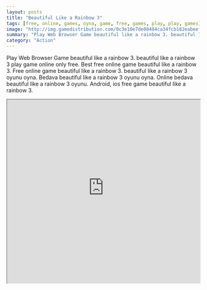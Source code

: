 ```yaml
---
layout: posts
title: "Beautiful Like a Rainbow 3"
tags: [free, online, games, oyna, game, free, games, play, play, games]
image: "http://img.gamedistribution.com/0c3e10e7de08484ca34fcb182eabeefe.jpg"
summary: "Play Web Browser Game beautiful like a rainbow 3. beautiful like a rainbow 3 play game online only free. Best free online game beautiful like a rainbow 3. Free online game beautiful like a rainbow 3. beautiful like a rainbow 3 oyunu oyna. Bedava beautiful like a rainbow 3 oyunu oyna. Online bedava beautiful like a rainbow 3 oyunu. Android, ios free game beautiful like a rainbow 3."
category: "Action"
---
```


Play Web Browser Game beautiful like a rainbow 3. beautiful like a rainbow 3 play game online only free. Best free online game beautiful like a rainbow 3. Free online game beautiful like a rainbow 3. beautiful like a rainbow 3 oyunu oyna. Bedava beautiful like a rainbow 3 oyunu oyna. Online bedava beautiful like a rainbow 3 oyunu. Android, ios free game beautiful like a rainbow 3.

<iframe width="100%" height="480px;" src="http://flash.gamedistribution.com?game=0c3e10e7de08484ca34fcb182eabeefe"></iframe>